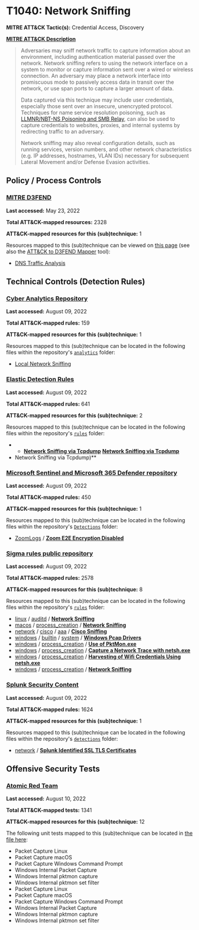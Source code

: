 # T1040: Network Sniffing
**MITRE ATT&CK Tactic(s):** Credential Access, Discovery

**[MITRE ATT&CK Description](https://attack.mitre.org/techniques/T1040)**
<blockquote>Adversaries may sniff network traffic to capture information about an environment, including authentication material passed over the network. Network sniffing refers to using the network interface on a system to monitor or capture information sent over a wired or wireless connection. An adversary may place a network interface into promiscuous mode to passively access data in transit over the network, or use span ports to capture a larger amount of data.

Data captured via this technique may include user credentials, especially those sent over an insecure, unencrypted protocol. Techniques for name service resolution poisoning, such as [LLMNR/NBT-NS Poisoning and SMB Relay](https://attack.mitre.org/techniques/T1557/001), can also be used to capture credentials to websites, proxies, and internal systems by redirecting traffic to an adversary.

Network sniffing may also reveal configuration details, such as running services, version numbers, and other network characteristics (e.g. IP addresses, hostnames, VLAN IDs) necessary for subsequent Lateral Movement and/or Defense Evasion activities.</blockquote>

## Policy / Process Controls
### [MITRE D3FEND](https://d3fend.mitre.org/)
**Last accessed:** May 23, 2022

**Total ATT&CK-mapped resources:** 2328

**ATT&CK-mapped resources for this (sub)technique:** 1

Resources mapped to this (sub)technique can be viewed on [this page](https://d3fend.mitre.org/) (see also the [ATT&CK to D3FEND Mapper](https://d3fend.mitre.org/tools/attack-mapper) tool):

* [DNS Traffic Analysis](https://d3fend.mitre.org/technique/d3f:DNSTrafficAnalysis)

## Technical Controls (Detection Rules)
### [Cyber Analytics Repository](https://car.mitre.org)
**Last accessed:** August 09, 2022

**Total ATT&CK-mapped rules:** 159

**ATT&CK-mapped resources for this (sub)technique:** 1

Resources mapped to this (sub)technique can be located in the following files within the repository's <code>[analytics](https://github.com/mitre-attack/car/blob/master/analytics)</code> folder:

* [Local Network Sniffing](https://github.com/mitre-attack/car/tree/master/analytics/CAR-2020-11-002.yaml)

### [Elastic Detection Rules](https://github.com/elastic/detection-rules)
**Last accessed:** August 09, 2022

**Total ATT&CK-mapped rules:** 641

**ATT&CK-mapped resources for this (sub)technique:** 2

Resources mapped to this (sub)technique can be located in the following files within the repository's <code>[rules](https://github.com/elastic/detection-rules/tree/main/rules)</code> folder:

* * **[Network Sniffing via Tcpdump](https://github.com/elastic/detection-rules/blob/main/rules/_deprecated/credential_access_tcpdump_activity.toml)**
**[Network Sniffing via Tcpdump](https://github.com/elastic/detection-rules/blob/main/rules/_deprecated/credential_access_tcpdump_activity.toml)**
* Network Sniffing via Tcpdump)**

### [Microsoft Sentinel and Microsoft 365 Defender repository](https://github.com/Azure/Azure-Sentinel)
**Last accessed:** August 09, 2022

**Total ATT&CK-mapped rules:** 450

**ATT&CK-mapped resources for this (sub)technique:** 1

Resources mapped to this (sub)technique can be located in the following files within the repository's <code>[Detections](https://github.com/Azure/Azure-Sentinel/tree/master/Detections)</code> folder:

* [ZoomLogs](https://github.com/Azure/Azure-Sentinel/tree/master/Detections/ZoomLogs/) / **[Zoom E2E Encryption Disabled](https://github.com/Azure/Azure-Sentinel/blob/master/Detections/ZoomLogs/E2EEDisbaled.yaml)**

### [Sigma rules public repository](https://github.com/SigmaHQ/sigma)
**Last accessed:** August 09, 2022

**Total ATT&CK-mapped rules:** 2578

**ATT&CK-mapped resources for this (sub)technique:** 8

Resources mapped to this (sub)technique can be located in the following files within the repository's <code>[rules](https://github.com/SigmaHQ/sigma/tree/master/rules)</code> folder:

* [linux](https://github.com/SigmaHQ/sigma/tree/master/rules/linux/) / [auditd](https://github.com/SigmaHQ/sigma/tree/master/rules/linux/auditd/) / **[Network Sniffing](https://github.com/SigmaHQ/sigma/blob/master/rules/linux/auditd/lnx_auditd_network_sniffing.yml)**
* [macos](https://github.com/SigmaHQ/sigma/tree/master/rules/macos/) / [process_creation](https://github.com/SigmaHQ/sigma/tree/master/rules/macos/process_creation/) / **[Network Sniffing](https://github.com/SigmaHQ/sigma/blob/master/rules/macos/process_creation/proc_creation_macos_network_sniffing.yml)**
* [network](https://github.com/SigmaHQ/sigma/tree/master/rules/network/) / [cisco](https://github.com/SigmaHQ/sigma/tree/master/rules/network/cisco/) / [aaa](https://github.com/SigmaHQ/sigma/tree/master/rules/network/cisco/aaa/) / **[Cisco Sniffing](https://github.com/SigmaHQ/sigma/blob/master/rules/network/cisco/aaa/cisco_cli_net_sniff.yml)**
* [windows](https://github.com/SigmaHQ/sigma/tree/master/rules/windows/) / [builtin](https://github.com/SigmaHQ/sigma/tree/master/rules/windows/builtin/) / [system](https://github.com/SigmaHQ/sigma/tree/master/rules/windows/builtin/system/) / **[Windows Pcap Drivers](https://github.com/SigmaHQ/sigma/blob/master/rules/windows/builtin/system/win_pcap_drivers.yml)**
* [windows](https://github.com/SigmaHQ/sigma/tree/master/rules/windows/) / [process_creation](https://github.com/SigmaHQ/sigma/tree/master/rules/windows/process_creation/) / **[Use of PktMon.exe](https://github.com/SigmaHQ/sigma/blob/master/rules/windows/process_creation/proc_creation_win_lolbin_pktmon.yml)**
* [windows](https://github.com/SigmaHQ/sigma/tree/master/rules/windows/) / [process_creation](https://github.com/SigmaHQ/sigma/tree/master/rules/windows/process_creation/) / **[Capture a Network Trace with netsh.exe](https://github.com/SigmaHQ/sigma/blob/master/rules/windows/process_creation/proc_creation_win_netsh_packet_capture.yml)**
* [windows](https://github.com/SigmaHQ/sigma/tree/master/rules/windows/) / [process_creation](https://github.com/SigmaHQ/sigma/tree/master/rules/windows/process_creation/) / **[Harvesting of Wifi Credentials Using netsh.exe](https://github.com/SigmaHQ/sigma/blob/master/rules/windows/process_creation/proc_creation_win_netsh_wifi_credential_harvesting.yml)**
* [windows](https://github.com/SigmaHQ/sigma/tree/master/rules/windows/) / [process_creation](https://github.com/SigmaHQ/sigma/tree/master/rules/windows/process_creation/) / **[Network Sniffing](https://github.com/SigmaHQ/sigma/blob/master/rules/windows/process_creation/proc_creation_win_network_sniffing.yml)**

### [Splunk Security Content](https://github.com/splunk/security_content)
**Last accessed:** August 09, 2022

**Total ATT&CK-mapped rules:** 1624

**ATT&CK-mapped resources for this (sub)technique:** 1

Resources mapped to this (sub)technique can be located in the following files within the repository's <code>[detections](https://github.com/splunk/security_content/tree/develop/detections)</code> folder:

* [network](https://github.com/splunk/security_content/tree/develop/detections/network/) / **[Splunk Identified SSL TLS Certificates](https://github.com/splunk/security_content/blob/develop/detections/network/splunk_identified_ssl_tls_certificates.yml)**


## Offensive Security Tests
### [Atomic Red Team](https://github.com/redcanaryco/atomic-red-team)
**Last accessed:** August 10, 2022

**Total ATT&CK-mapped tests:** 1341

**ATT&CK-mapped resources for this (sub)technique:** 12

The following unit tests mapped to this (sub)technique can be located in [the file here](https://github.com/redcanaryco/atomic-red-team/tree/master/atomics/T1040/T1040.yaml):

* Packet Capture Linux
* Packet Capture macOS
* Packet Capture Windows Command Prompt
* Windows Internal Packet Capture
* Windows Internal pktmon capture
* Windows Internal pktmon set filter
* Packet Capture Linux
* Packet Capture macOS
* Packet Capture Windows Command Prompt
* Windows Internal Packet Capture
* Windows Internal pktmon capture
* Windows Internal pktmon set filter

